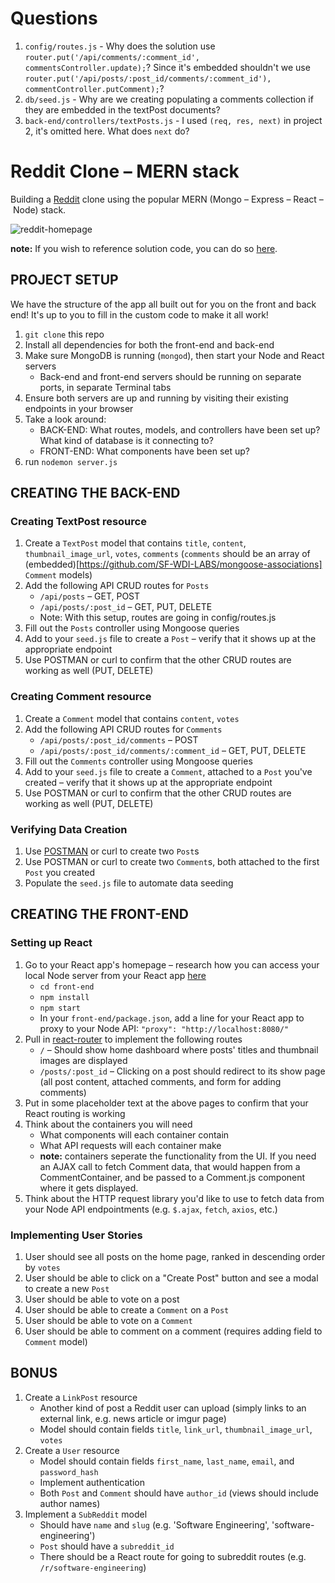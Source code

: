# Questions
1. `config/routes.js` - Why does the solution use `router.put('/api/comments/:comment_id', commentsController.update);`? Since it's embedded shouldn't we use `router.put('/api/posts/:post_id/comments/:comment_id'), commentController.putComment);`?
2. `db/seed.js` - Why are we creating populating a comments collection if they are embedded in the textPost documents?
3. `back-end/controllers/textPosts.js` - I used `(req, res, next)` in project 2, it's omitted here. What does `next` do?



# Reddit Clone – MERN stack
Building a [Reddit](https://www.reddit.com/) clone using the popular MERN (Mongo – Express – React – Node) stack.

![reddit-homepage](./reddit-homepage.png?raw=true "Reddit Homepage")

**note:** If you wish to reference solution code, you can do so [here](https://github.com/awhit012/reddit-clone-mern-with-solution/tree/solution).

## PROJECT SETUP

We have the structure of the app all built out for you on the front and back end! It's up to you to fill in the custom code to make it all work!

1. `git clone` this repo
2. Install all dependencies for both the front-end and back-end
3. Make sure MongoDB is running (`mongod`), then start your Node and React servers
    - Back-end and front-end servers should be running on separate ports, in separate Terminal tabs
4. Ensure both servers are up and running by visiting their existing endpoints in your browser
5. Take a look around:
    - BACK-END: What routes, models, and controllers have been set up? What kind of database is it connecting to?
    - FRONT-END: What components have been set up?
6. run `nodemon server.js`



## CREATING THE BACK-END

### Creating TextPost resource
1. Create a `TextPost` model that contains `title`, `content`, `thumbnail_image_url`, `votes`, `comments` (`comments` should be an array of (embedded)[https://github.com/SF-WDI-LABS/mongoose-associations] `Comment` models)
2. Add the following API CRUD routes for `Posts`
    - `/api/posts` – GET, POST
    - `/api/posts/:post_id` – GET, PUT, DELETE
    - Note: With this setup, routes are going in config/routes.js
3. Fill out the `Posts` controller using Mongoose queries
4. Add to your `seed.js` file to create a `Post` – verify that it shows up at the appropriate endpoint
5. Use POSTMAN or curl to confirm that the other CRUD routes are working as well (PUT, DELETE)

### Creating Comment resource
1. Create a `Comment` model that contains `content`, `votes`
2. Add the following API CRUD routes for `Comments`
    - `/api/posts/:post_id/comments` – POST
    - `/api/posts/:post_id/comments/:comment_id` – GET, PUT, DELETE
3. Fill out the `Comments` controller using Mongoose queries
4. Add to your `seed.js` file to create a `Comment`, attached to a `Post` you've created – verify that it shows up at the appropriate endpoint
5. Use POSTMAN or curl to confirm that the other CRUD routes are working as well (PUT, DELETE)

### Verifying Data Creation
1. Use [POSTMAN](https://www.getpostman.com/) or curl to create two `Post`s
2. Use POSTMAN or curl to create two `Comment`s, both attached to the first `Post` you created
3. Populate the `seed.js` file to automate data seeding



## CREATING THE FRONT-END

### Setting up React
1. Go to your React app's homepage – research how you can access your local Node server from your React app [here](https://www.fullstackreact.com/articles/using-create-react-app-with-a-server/#the-rub-)
    - `cd front-end`
    - `npm install`
    - `npm start`
    - In your `front-end/package.json`, add a line for your React app to proxy to your Node API: `"proxy": "http://localhost:8080/"`
2. Pull in [react-router](https://github.com/ReactTraining/react-router) to implement the following routes
    - `/` – Should show home dashboard where posts' titles and thumbnail images are displayed
    - `/posts/:post_id` – Clicking on a post should redirect to its show page (all post content, attached comments, and form for adding comments)
3. Put in some placeholder text at the above pages to confirm that your React routing is working
4. Think about the containers you will need
    - What components will each container contain
    - What API requests will each container make
    - **note:** containers seperate the functionality from the UI. If you need an AJAX call to fetch Comment data, that would happen from a CommentContainer, and be passed to a Comment.js component where it gets displayed.
5. Think about the HTTP request library you'd like to use to fetch data from your Node API endpointments (e.g. `$.ajax`, `fetch`, `axios`, etc.)


### Implementing User Stories
1. User should see all posts on the home page, ranked in descending order by `votes`
2. User should be able to click on a "Create Post" button and see a modal to create a new `Post`
3. User should be able to vote on a post
4. User should be able to create a `Comment` on a `Post`
5. User should be able to vote on a `Comment`
6. User should be able to comment on a comment (requires adding field to `Comment` model)



## BONUS
1. Create a `LinkPost` resource
    - Another kind of post a Reddit user can upload (simply links to an external link, e.g. news article or imgur page)
    - Model should contain fields `title`, `link_url`, `thumbnail_image_url`, `votes`
2. Create a `User` resource
    - Model should contain fields `first_name`, `last_name`, `email`, and `password_hash`
    - Implement authentication
    - Both `Post` and `Comment` should have `author_id` (views should include author names)
3. Implement a `SubReddit` model
    - Should have `name` and `slug` (e.g. 'Software Engineering', 'software-engineering')
    - `Post` should have a `subreddit_id`
    - There should be a React route for going to subreddit routes (e.g. `/r/software-engineering`)
